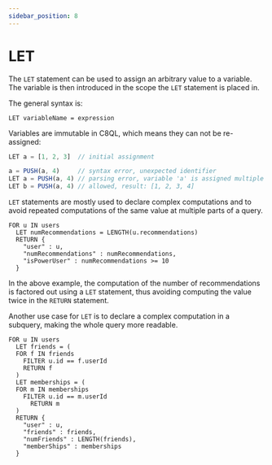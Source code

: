 ```yaml
---
sidebar_position: 8
---
```


# LET

The `LET` statement can be used to assign an arbitrary value to a variable. The variable is then introduced in the scope the `LET` statement is placed in.

The general syntax is:

```
LET variableName = expression
```

Variables are immutable in C8QL, which means they can not be re-assigned:

```js
LET a = [1, 2, 3]  // initial assignment

a = PUSH(a, 4)     // syntax error, unexpected identifier
LET a = PUSH(a, 4) // parsing error, variable 'a' is assigned multiple times
LET b = PUSH(a, 4) // allowed, result: [1, 2, 3, 4]
```

`LET` statements are mostly used to declare complex computations and to avoid repeated computations of the same value at multiple parts of a query.

```
FOR u IN users
  LET numRecommendations = LENGTH(u.recommendations)
  RETURN { 
    "user" : u, 
    "numRecommendations" : numRecommendations, 
    "isPowerUser" : numRecommendations >= 10 
  } 
```

In the above example, the computation of the number of recommendations is factored out using a `LET` statement, thus avoiding computing the value twice in the `RETURN` statement.

Another use case for `LET` is to declare a complex computation in a subquery, making the whole query more readable.

```
FOR u IN users
  LET friends = (
  FOR f IN friends 
    FILTER u.id == f.userId
    RETURN f
  )
  LET memberships = (
  FOR m IN memberships
    FILTER u.id == m.userId
      RETURN m
  )
  RETURN { 
    "user" : u, 
    "friends" : friends, 
    "numFriends" : LENGTH(friends), 
    "memberShips" : memberships 
  }
```